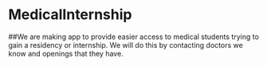 # MedicalInternship
##We are making app to provide easier access to medical students trying to gain a residency or internship. We will do this by contacting doctors we know and openings that they have. 
